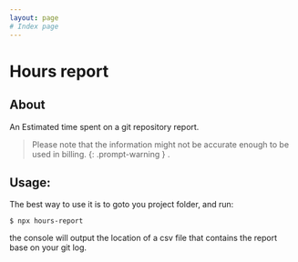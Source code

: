 ```yaml
---
layout: page
# Index page
---
```


# Hours report

## About
An Estimated time spent on a git repository report.

> Please note that the information might not be accurate enough to be used in billing.
{: .prompt-warning }
.

## Usage:

The best way to use it is to goto you project folder, and run: 

```console
$ npx hours-report
``` 

the console will output the location of a csv file that contains the report base on your git log. 

